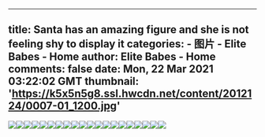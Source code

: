 
---
title: Santa has an amazing figure and she is not feeling shy to display it
categories: 
    - 图片
    - Elite Babes - Home
author: Elite Babes - Home
comments: false
date: Mon, 22 Mar 2021 03:22:02 GMT
thumbnail: 'https://k5x5n5g8.ssl.hwcdn.net/content/2012124/0007-01_1200.jpg'
---

<div>   
<img src="https://k5x5n5g8.ssl.hwcdn.net/content/2012124/0007-01_1200.jpg" referrerpolicy="no-referrer"><img src="https://k5x5n5g8.ssl.hwcdn.net/content/2012124/0007-02_1800.jpg" referrerpolicy="no-referrer"><img src="https://k5x5n5g8.ssl.hwcdn.net/content/2012124/0007-03_1200.jpg" referrerpolicy="no-referrer"><img src="https://k5x5n5g8.ssl.hwcdn.net/content/2012124/0007-04_1200.jpg" referrerpolicy="no-referrer"><img src="https://k5x5n5g8.ssl.hwcdn.net/content/2012124/0007-05_1800.jpg" referrerpolicy="no-referrer"><img src="https://k5x5n5g8.ssl.hwcdn.net/content/2012124/0007-06_1200.jpg" referrerpolicy="no-referrer"><img src="https://k5x5n5g8.ssl.hwcdn.net/content/2012124/0007-07_1200.jpg" referrerpolicy="no-referrer"><img src="https://k5x5n5g8.ssl.hwcdn.net/content/2012124/0007-08_1200.jpg" referrerpolicy="no-referrer"><img src="https://k5x5n5g8.ssl.hwcdn.net/content/2012124/0007-09_1800.jpg" referrerpolicy="no-referrer"><img src="https://k5x5n5g8.ssl.hwcdn.net/content/2012124/0007-10_1200.jpg" referrerpolicy="no-referrer"><img src="https://k5x5n5g8.ssl.hwcdn.net/content/2012124/0007-11_1200.jpg" referrerpolicy="no-referrer"><img src="https://k5x5n5g8.ssl.hwcdn.net/content/2012124/0007-12_1800.jpg" referrerpolicy="no-referrer"><img src="https://k5x5n5g8.ssl.hwcdn.net/content/2012124/0007-13_1200.jpg" referrerpolicy="no-referrer"><img src="https://k5x5n5g8.ssl.hwcdn.net/content/2012124/0007-14_1200.jpg" referrerpolicy="no-referrer"><img src="https://k5x5n5g8.ssl.hwcdn.net/content/2012124/0007-15_1800.jpg" referrerpolicy="no-referrer"><img src="https://k5x5n5g8.ssl.hwcdn.net/content/2012124/0007-16_1200.jpg" referrerpolicy="no-referrer"><img src="https://k5x5n5g8.ssl.hwcdn.net/content/2012124/0007-17_1200.jpg" referrerpolicy="no-referrer"><img src="https://k5x5n5g8.ssl.hwcdn.net/content/2012124/0007-18_1200.jpg" referrerpolicy="no-referrer"><img src="https://k5x5n5g8.ssl.hwcdn.net/content/2012124/0007-19_1200.jpg" referrerpolicy="no-referrer"><img src="https://k5x5n5g8.ssl.hwcdn.net/content/2012124/0007-20_1200.jpg" referrerpolicy="no-referrer">  
</div>
            